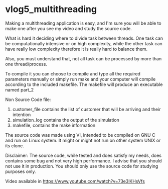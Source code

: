 # vlog5_multithreading

Making a multithreading application is easy, and I'm sure you will be able to make one after you see my video and study the source code.

What is hard it deciding where to divide task between threads.  One task can be computationally intensive or on high complexity, while the other task can have really low complexity therefore it is really hard to balance them.

Also, you must understand that, not all task can be processed by more than one thread/process.

To compile it you can choose to compile and type all the required parameters manually or simply run make and your computer will compile according to the included makefile.  The makefile will produce an executable named part_2

Non Source Code file:
1. customer_file contains the list of customer that will be arriving and their intention
2. simulation_log contains the output of the simulation
3. makefile, contains the make information

The source code was made using VI, intended to be compiled on GNU C and run on Linux system. It might or might not run on other system UNIX or its clone. 

Disclaimer: The source code, while tested and does satisfy my needs, does contains some bug and not very high performance.  I advise that you should not use it in production.  You should only use the source code for studying purposes only.

Video available in https://www.youtube.com/watch?v=73e3lKHsVfs
